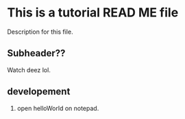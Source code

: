 # This is a tutorial READ ME file

Description for this file.

## Subheader??

Watch deez lol.

## developement

1. open helloWorld on notepad.
